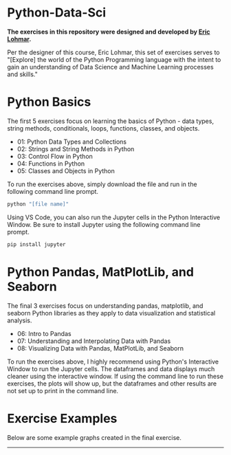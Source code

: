 # Python-Data-Sci
**The exercises in this repository were designed and developed by [Eric Lohmar](https://github.com/EEdLoh).**

Per the designer of this course, Eric Lohmar, this set of exercises serves to "[Explore] the world of the Python Programming language with the intent to gain an understanding of Data Science and Machine Learning processes and skills."

# Python Basics
The first 5 exercises focus on learning the basics of Python - data types, string methods, conditionals, loops, functions, classes, and objects.
* 01: Python Data Types and Collections
* 02: Strings and String Methods in Python
* 03: Control Flow in Python
* 04: Functions in Python
* 05: Classes and Objects in Python

To run the exercises above, simply download the file and run in the following command line prompt. 
```bash
python "[file name]"
```
Using VS Code, you can also run the Jupyter cells in the Python Interactive Window. Be sure to install Jupyter using the following command line prompt.
```bash
pip install jupyter
```

# Python Pandas, MatPlotLib, and Seaborn
The final 3 exercises focus on understanding pandas, matplotlib, and seaborn Python libraries as they apply to data visualization and statistical analysis.
* 06: Intro to Pandas
* 07: Understanding and Interpolating Data with Pandas
* 08: Visualizing Data with Pandas, MatPlotLib, and Seaborn

To run the exercises above, I highly recommend using Python's Interactive Window to run the Jupyter cells.
The dataframes and data displays much cleaner using the interactive window. If using the command line to run
these exercises, the plots will show up, but the dataframes and other results are not set up to print in the command line.

# Exercise Examples
Below are some example graphs created in the final exercise.

****
